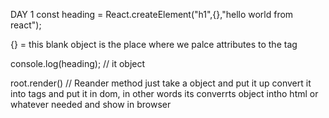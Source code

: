 DAY 1
const heading = React.createElement("h1",{},"hello world from react");

{} = this blank object is the place where we palce attributes to the tag

console.log(heading); // it object

root.render()  // Reander method just take a object and put it up convert it into tags and put it in dom, in other words its converrts object intho html or whatever needed and show in browser
 
